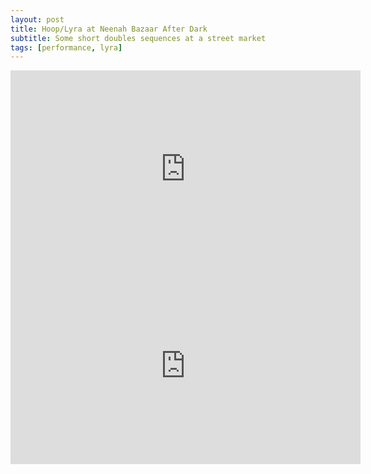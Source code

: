 ```yaml
---
layout: post
title: Hoop/Lyra at Neenah Bazaar After Dark
subtitle: Some short doubles sequences at a street market
tags: [performance, lyra]
---
```


<iframe width="560" height="315" src="https://www.youtube.com/embed/ZwbeDP4dPgs" frameborder="0" allow="accelerometer; autoplay; encrypted-media; gyroscope; picture-in-picture" allowfullscreen></iframe>

<iframe width="560" height="315" src="https://www.youtube.com/embed/mMIRxr88GO8" frameborder="0" allow="accelerometer; autoplay; encrypted-media; gyroscope; picture-in-picture" allowfullscreen></iframe>
